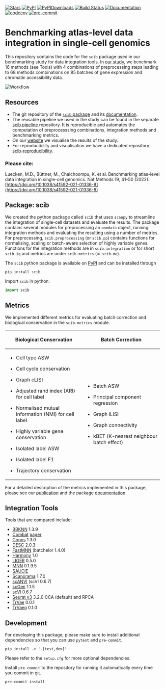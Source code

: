 [![Stars](https://img.shields.io/github/stars/theislab/scib?logo=GitHub&color=yellow)](https://github.com/theislab/scib/stargazers)
[![PyPI](https://img.shields.io/pypi/v/scib?logo=PyPI)](https://pypi.org/project/scib)
[![PyPIDownloads](https://pepy.tech/badge/scib)](https://pepy.tech/project/scib)
[![Build Status](https://github.com/theislab/scib/actions/workflows/test.yml/badge.svg)](https://github.com/theislab/scib/actions/workflows/test.yml)
[![Documentation](https://readthedocs.org/projects/scib/badge/?version=latest)](https://scib.readthedocs.io/en/latest/?badge=latest)
[![codecov](https://codecov.io/gh/theislab/scib/branch/main/graph/badge.svg?token=M1nuTpAxyS)](https://codecov.io/gh/theislab/scib)
[![pre-commit](https://img.shields.io/badge/pre--commit-enabled-brightgreen?logo=pre-commit&logoColor=white)](https://github.com/pre-commit/pre-commit)

# Benchmarking atlas-level data integration in single-cell genomics

This repository contains the code for the `scib` package used in our benchmarking study for data integration tools.
In [our study](https://doi.org/10.1038/s41592-021-01336-8), we benchmark 16 methods (see Tools) with 4 combinations of
preprocessing steps leading to 68 methods combinations on 85 batches of gene expression and chromatin accessibility
data.

![Workflow](https://raw.githubusercontent.com/theislab/scib/main/figure.png)

## Resources

- The git repository of the [`scib` package](https://github.com/theislab/scib) and
  its [documentation](https://scib.readthedocs.io/).
- The reusable pipeline we used in the study can be found in the
  separate [scib pipeline](https://github.com/theislab/scib-pipeline.git) repository. It is reproducible and automates
  the computation of preprocesssing combinations, integration methods and benchmarking metrics.
- On our [website](https://theislab.github.io/scib-reproducibility) we visualise the results of the study.
- For reproducibility and visualisation we have a dedicated
  repository: [scib-reproducibility](https://github.com/theislab/scib-reproducibility).

### Please cite:

Luecken, M.D., Büttner, M., Chaichoompu, K. et al. Benchmarking atlas-level data integration in single-cell genomics.
Nat Methods 19, 41–50 (2022). [https://doi.org/10.1038/s41592-021-01336-8](https://doi.org/10.1038/s41592-021-01336-8)

## Package: scib

We created the python package called `scib` that uses `scanpy` to streamline the integration of single-cell datasets and
evaluate the results. The package contains several modules for preprocessing an `anndata` object, running integration
methods and evaluating the resulting using a number of metrics. For preprocessing, `scib.preprocessing` (or `scib.pp`)
contains functions for normalising, scaling or batch-aware selection of highly variable genes. Functions for the
integration methods are in `scib.integration` or for short `scib.ig` and metrics are under
`scib.metrics` (or `scib.me`).

The `scib` python package is available on [PyPI](https://pypi.org/) and can be installed through

```shell
pip install scib
```

Import `scib` in python:

```python
import scib
```

## Metrics

We implemented different metrics for evaluating batch correction and biological conservation in the `scib.metrics`
module.

<table class="docutils align-default">
  <colgroup>
    <col style="width: 50%" />
    <col style="width: 50%" />
  </colgroup>
  <thead>
    <tr class="row-odd"><th class="head"><p>Biological Conservation</p></th>
      <th class="head"><p>Batch Correction</p></th>
    </tr>
  </thead>
  <tbody>
    <tr class="row-even" >
      <td><ul class="simple">
        <li><p>Cell type ASW</p></li>
        <li><p>Cell cycle conservation</p></li>
        <li><p>Graph cLISI</p></li>
        <li><p>Adjusted rand index (ARI) for cell label</p></li>
        <li><p>Normalised mutual information (NMI) for cell label</p></li>
        <li><p>Highly variable gene conservation</p></li>
        <li><p>Isolated label ASW</p></li>
        <li><p>Isolated label F1</p></li>
        <li><p>Trajectory conservation</p></li>
      </ul></td>
      <td><ul class="simple">
        <li><p>Batch ASW</p></li>
        <li><p>Principal component regression</p></li>
        <li><p>Graph iLISI</p></li>
        <li><p>Graph connectivity</p></li>
        <li><p>kBET (K-nearest neighbour batch effect)</p></li>
      </ul></td>
    </tr>
  </tbody>
</table>

For a detailed description of the metrics implemented in this package, please see our
[publication](https://doi.org/10.1038/s41592-021-01336-8) and the package [documentation](https://scib.readthedocs.io/).

## Integration Tools

Tools that are compared include:

- [BBKNN](https://github.com/Teichlab/bbknn) 1.3.9
- [Combat](https://scanpy.readthedocs.io/en/stable/api/scanpy.pp.combat.html) [paper](https://academic.oup.com/biostatistics/article/8/1/118/252073)
- [Conos](https://github.com/hms-dbmi/conos) 1.3.0
- [DESC](https://github.com/eleozzr/desc) 2.0.3
- [FastMNN](https://bioconductor.org/packages/batchelor/) (batchelor 1.4.0)
- [Harmony](https://github.com/immunogenomics/harmony) 1.0
- [LIGER](https://github.com/MacoskoLab/liger) 0.5.0
- [MNN](https://github.com/chriscainx/mnnpy) 0.1.9.5
- [SAUCIE](https://github.com/KrishnaswamyLab/SAUCIE)
- [Scanorama](https://github.com/brianhie/scanorama) 1.7.0
- [scANVI](https://github.com/chenlingantelope/HarmonizationSCANVI) (scVI 0.6.7)
- [scGen](https://github.com/theislab/scgen) 1.1.5
- [scVI](https://github.com/YosefLab/scVI) 0.6.7
- [Seurat v3](https://github.com/satijalab/seurat) 3.2.0 CCA (default) and RPCA
- [TrVae](https://github.com/theislab/trvae) 0.0.1
- [TrVaep](https://github.com/theislab/trvaep) 0.1.0

## Development

For developing this package, please make sure to install additional dependencies so that you can use `pytest` and
`pre-commit`.

```shell
pip install -e '.[test,dev]'
```

Please refer to the `setup.cfg` for more optional dependencies.

Install `pre-commit` to the repository for running it automatically every time you commit in git.

```shell
pre-commit install
```
